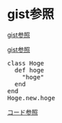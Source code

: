 
# gist参照
<script src="https://gist.github.com/mimaki/03237e50f8d70741c53dc7bb70251f32.js"></script>

[gist参照](https://gist.github.com/mimaki/03237e50f8d70741c53dc7bb70251f32.js)

[gist参照](https://gist.github.com/mimaki/03237e50f8d70741c53dc7bb70251f32.pibb#L10-20)

<pre class="prettyprint linenums">
class Hoge
  def hoge
    "hoge"
  end
end
Hoge.new.hoge
</pre>

[コード参照](https://github.com/mimaki/work/blob/master/hoge.rb#L2-4)
